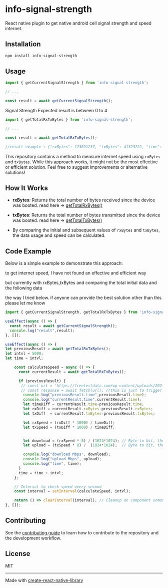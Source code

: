 # info-signal-strength

React native plugin to get native android cell signal strength and speed internet.

## Installation

```sh
npm install info-signal-strength
```

## Usage

```js
import { getCurrentSignalStrength } from 'info-signal-strength';

// ...

const result = await getCurrentSignalStrength();
```

Signal Strength Expected result is between 0 to 4


```js
import { getTotalRxTxBytes } from 'info-signal-strength';

// ...

const result = await getTotalRxTxBytes();

//result example : {"rxBytes": 123891237, "txBytes": 41323222, "time": 1453432323}
```
This repository contains a method to measure internet speed using `rxBytes` and `txBytes`. While this approach works, it might not be the most effective or efficient solution. Feel free to suggest improvements or alternative solutions!

## How It Works
- **rxBytes**: Returns the total number of bytes received since the device was booted. read here -> [getTotalRxBytes()](https://developer.android.com/reference/android/net/TrafficStats#getTotalRxBytes())
- **txBytes**: Returns the total number of bytes transmitted since the device was booted. read here -> [getTotalTxBytes()](https://developer.android.com/reference/android/net/TrafficStats#getTotalTxBytes())

- By comparing the initial and subsequent values of `rxBytes` and `txBytes`, the data usage and speed can be calculated.

## Code Example
Below is a simple example to demonstrate this approach:

to get internet speed, I have not found an effective and efficient way

but currently with rxBytes,txBytes and comparing the total initial data and the following data


the way I tried below. if anyone can provide the best solution other than this please let me know

```js
import { getCurrentSignalStrength, getTotalRxTxBytes } from 'info-signal-strength';

useEffect(async () => {
  const result = await getCurrentSignalStrength();
  console.log("result",result);
}, []);

useEffect(async () => {
let previousResult = await getTotalRxTxBytes();
let intvl = 5000;
let time = intvl;

    const calculateSpeed = async () => {
      const currentResult = await getTotalRxTxBytes();

      if (previousResult) {
       // const url = 'https://freetestdata.com/wp-content/uploads/2021/09/1-MB-DOC.doc'; //this is just to trigger data movement, delete this, it will crash
       // const response = await fetch(url); //this is just to trigger data movement, delete this, it will crash
        console.log("previousResult.time",previousResult.time);
        console.log("currentResult.time",currentResult.time);
        let timeDiff = currentResult.time-previousResult.time;
        let rxDiff = currentResult.rxBytes-previousResult.rxBytes;
        let txDiff  = currentResult.txBytes-previousResult.txBytes;

        let rxSpeed = (rxDiff * 1000) / timeDiff;
        let txSpeed = (txDiff * 1000) / timeDiff;


        let download = (rxSpeed * 8) / (1024*1024); // Byte to bit, then to megabit
        let upload = (txSpeed * 8) /  (1024*1024);  // Byte to bit, then to megabit

        console.log("download Mbps", download);
        console.log("upload Mbps", upload);
        console.log("time", time);
      }
      time = time + intvl;
    };

    // Interval to check speed every second
    const interval = setInterval(calculateSpeed, intvl);

    return () => clearInterval(interval); // Cleanup on component unmount
}, []);

```




## Contributing

See the [contributing guide](CONTRIBUTING.md) to learn how to contribute to the repository and the development workflow.

## License

MIT

---

Made with [create-react-native-library](https://github.com/callstack/react-native-builder-bob)
